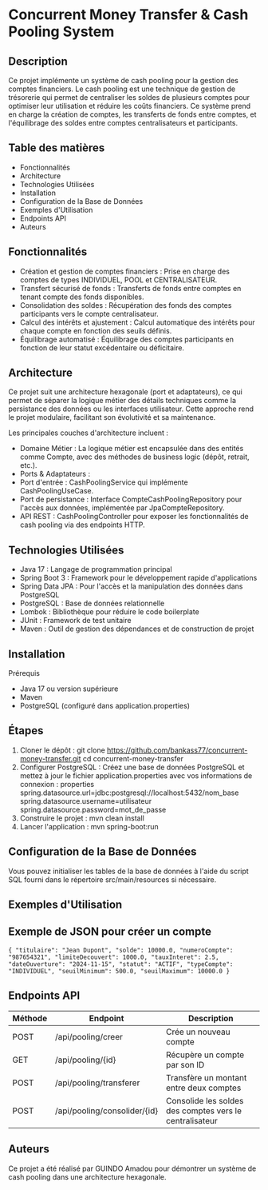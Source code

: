 # Concurrent Money Transfer & Cash Pooling System
## Description
Ce projet implémente un système de cash pooling pour la gestion des comptes financiers. Le cash pooling est une technique de gestion de trésorerie qui permet de centraliser les soldes de plusieurs comptes pour optimiser leur utilisation et réduire les coûts financiers. Ce système prend en charge la création de comptes, les transferts de fonds entre comptes, et l'équilibrage des soldes entre comptes centralisateurs et participants.

## Table des matières
* Fonctionnalités
* Architecture
* Technologies Utilisées
* Installation
* Configuration de la Base de Données
* Exemples d'Utilisation
* Endpoints API
* Auteurs
## Fonctionnalités
* Création et gestion de comptes financiers : Prise en charge des comptes de types INDIVIDUEL, POOL et CENTRALISATEUR.
* Transfert sécurisé de fonds : Transferts de fonds entre comptes en tenant compte des fonds disponibles.
* Consolidation des soldes : Récupération des fonds des comptes participants vers le compte centralisateur.
* Calcul des intérêts et ajustement : Calcul automatique des intérêts pour chaque compte en fonction des seuils définis.
* Équilibrage automatisé : Équilibrage des comptes participants en fonction de leur statut excédentaire ou déficitaire.
## Architecture
Ce projet suit une architecture hexagonale (port et adaptateurs), ce qui permet de séparer la logique métier des détails techniques comme la persistance des données ou les interfaces utilisateur. Cette approche rend le projet modulaire, facilitant son évolutivité et sa maintenance.

Les principales couches d'architecture incluent :
* Domaine Métier : La logique métier est encapsulée dans des entités comme Compte, avec des méthodes de business logic (dépôt, retrait, etc.).
*   Ports & Adaptateurs :
*   Port d'entrée : CashPoolingService qui implémente CashPoolingUseCase.
*   Port de persistance : Interface CompteCashPoolingRepository pour l'accès aux données, implémentée par JpaCompteRepository.
*   API REST : CashPoolingController pour exposer les fonctionnalités de cash pooling via des endpoints HTTP.
## Technologies Utilisées
* Java 17 : Langage de programmation principal
* Spring Boot 3 : Framework pour le développement rapide d'applications
* Spring Data JPA : Pour l'accès et la manipulation des données dans PostgreSQL
* PostgreSQL : Base de données relationnelle
* Lombok : Bibliothèque pour réduire le code boilerplate
* JUnit : Framework de test unitaire
* Maven : Outil de gestion des dépendances et de construction de projet
## Installation
Prérequis
* Java 17 ou version supérieure
* Maven
* PostgreSQL (configuré dans application.properties)
## Étapes
1. Cloner le dépôt :
 git clone https://github.com/bankass77/concurrent-money-transfer.git
cd concurrent-money-transfer
2. Configurer PostgreSQL :
Créez une base de données PostgreSQL et mettez à jour le fichier application.properties avec vos informations de connexion :
properties
spring.datasource.url=jdbc:postgresql://localhost:5432/nom_base
spring.datasource.username=utilisateur
spring.datasource.password=mot_de_passe
3. Construire le projet :
mvn clean install
4. Lancer l'application :
mvn spring-boot:run
## Configuration de la Base de Données
Vous pouvez initialiser les tables de la base de données à l'aide du script SQL fourni dans le répertoire src/main/resources si nécessaire.

## Exemples d'Utilisation
## Exemple de JSON pour créer un compte

`{
"titulaire": "Jean Dupont",
"solde": 10000.0,
"numeroCompte": "987654321",
"limiteDecouvert": 1000.0,
"tauxInteret": 2.5,
"dateOuverture": "2024-11-15",
"statut": "ACTIF",
"typeCompte": "INDIVIDUEL",
"seuilMinimum": 500.0,
"seuilMaximum": 10000.0
}`
## Endpoints API

| Méthode | Endpoint                     | Description                                             |
|---------|------------------------------|---------------------------------------------------------|
| POST    | /api/pooling/creer           | Crée un nouveau compte                                  |
| GET     | /api/pooling/{id}            | Récupère un compte par son ID                           |
| POST    | /api/pooling/transferer      | Transfère un montant entre deux comptes                 |
| POST    | /api/pooling/consolider/{id} | Consolide les soldes des comptes vers le centralisateur |

## Auteurs
Ce projet a été réalisé par GUINDO Amadou pour démontrer un système de cash pooling dans une architecture hexagonale.

